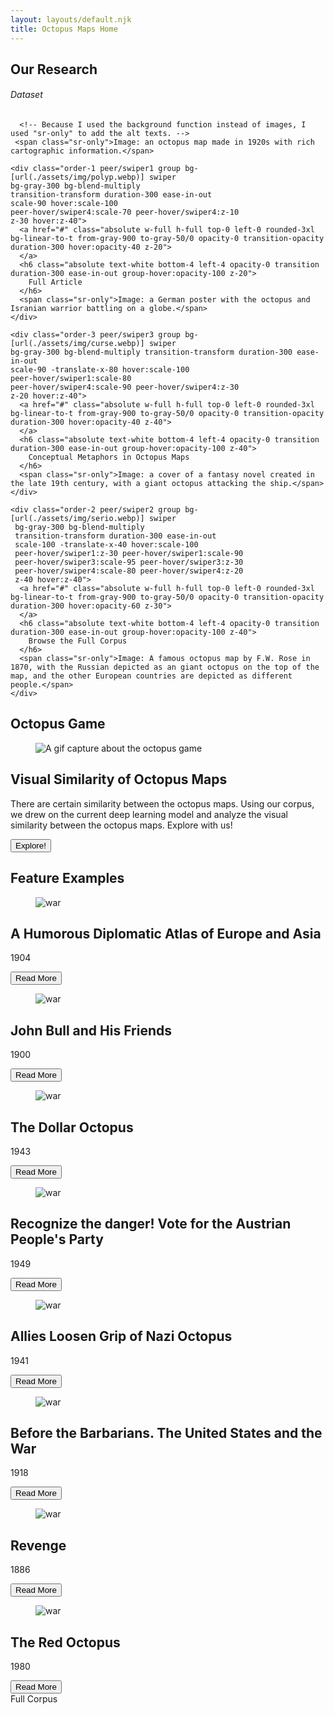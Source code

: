 ```yaml
---
layout: layouts/default.njk
title: Octopus Maps Home
---
```


<section class= "flex pt-8 justify-center">
  <h1 class="text-3xl font-bold">Our Research</h1>
</section>

<div class="flex flex-row w-dvw py-16 px-[min(5vw,40)] justify-center items-center place-content-between -space-x-20 translate-x-105">
    <div class="order-4 peer/swiper4 group bg-[url(./assets/img/guerre.webp)] swiper
    bg-gray-300 bg-blend-multiply transition-transform duration-300 ease-in-out 
    scale-82 -translate-x-130 
    hover:scale-100 
    peer-hover/swiper1:scale-70 
    peer-hover/swiper3:scale-95 peer-hover/swiper3:z-20
    z-10 hover:z-40">
     <a href="#" class="absolute w-full h-full top-0 left-0 rounded-3xl bg-linear-to-t from-gray-900 to-gray-50/0 opacity-0 transition-opacity duration-300 hover:opacity-40 z-40">
     </a>
     <h6 class="absolute text-white bottom-4 left-4 opacity-0 transition duration-300 ease-in-out group-hover:opacity-100 z-40">
       Dataset
     </h6>

      <!-- Because I used the background function instead of images, I used "sr-only" to add the alt texts. -->
     <span class="sr-only">Image: an octopus map made in 1920s with rich cartographic information.</span>
   </div>

    <div class="order-1 peer/swiper1 group bg-[url(./assets/img/polyp.webp)] swiper
    bg-gray-300 bg-blend-multiply 
    transition-transform duration-300 ease-in-out 
    scale-90 hover:scale-100
    peer-hover/swiper4:scale-70 peer-hover/swiper4:z-10
    z-30 hover:z-40">
      <a href="#" class="absolute w-full h-full top-0 left-0 rounded-3xl bg-linear-to-t from-gray-900 to-gray-50/0 opacity-0 transition-opacity duration-300 hover:opacity-40 z-20">
      </a>
      <h6 class="absolute text-white bottom-4 left-4 opacity-0 transition duration-300 ease-in-out group-hover:opacity-100 z-20">
        Full Article
      </h6>
      <span class="sr-only">Image: a German poster with the octopus and Isranian warrior battling on a globe.</span>
    </div>

    <div class="order-3 peer/swiper3 group bg-[url(./assets/img/curse.webp)] swiper
    bg-gray-300 bg-blend-multiply transition-transform duration-300 ease-in-out 
    scale-90 -translate-x-80 hover:scale-100 
    peer-hover/swiper1:scale-80 
    peer-hover/swiper4:scale-90 peer-hover/swiper4:z-30
    z-20 hover:z-40">
      <a href="#" class="absolute w-full h-full top-0 left-0 rounded-3xl bg-linear-to-t from-gray-900 to-gray-50/0 opacity-0 transition-opacity duration-300 hover:opacity-40 z-40">
      </a>
      <h6 class="absolute text-white bottom-4 left-4 opacity-0 transition duration-300 ease-in-out group-hover:opacity-100 z-40">
        Conceptual Metaphors in Octopus Maps
      </h6>
      <span class="sr-only">Image: a cover of a fantasy novel created in the late 19th century, with a giant octopus attacking the ship.</span>
    </div>

    <div class="order-2 peer/swiper2 group bg-[url(./assets/img/serio.webp)] swiper
     bg-gray-300 bg-blend-multiply  
     transition-transform duration-300 ease-in-out 
     scale-100 -translate-x-40 hover:scale-100
     peer-hover/swiper1:z-30 peer-hover/swiper1:scale-90 
     peer-hover/swiper3:scale-95 peer-hover/swiper3:z-30
     peer-hover/swiper4:scale-80 peer-hover/swiper4:z-20
     z-40 hover:z-40">
      <a href="#" class="absolute w-full h-full top-0 left-0 rounded-3xl bg-linear-to-t from-gray-900 to-gray-50/0 opacity-0 transition-opacity duration-300 hover:opacity-60 z-30">
      </a>
      <h6 class="absolute text-white bottom-4 left-4 opacity-0 transition duration-300 ease-in-out group-hover:opacity-100 z-40">
        Browse the Full Corpus
      </h6>
      <span class="sr-only">Image: A famous octopus map by F.W. Rose in 1870, with the Russian depicted as an giant octopus on the top of the map, and the other European countries are depicted as different people.</span>
    </div>
</div>

<section
  class="hero min-h-150"
  style="background-image: url(./assets/img/dollar.webp);"
>
  <div class="hero-overlay bg-neutral/80"></div>
  <div class="hero-content flex-col px-12 space-y-5">
    <div>
      <h1 class="text-3xl font-bold text-base-100">Octopus Game</h1>
    </div>
    <div class="card card-side bg-base-100/90 shadow-sm">
      <figure class="w-1/2">
        <img
          src="assets/img/similarity.gif"
          alt="A gif capture about the octopus game" />
      </figure>
      <div class="card-body w-1/2 p-12 lg:p-24">
        <h2 class="card-title lg:text-4xl">Visual Similarity of Octopus Maps</h2>
        <p>There are certain similarity between the octopus maps. Using our corpus, we drew on the current deep learning model and analyze the visual similarity between the octopus maps. Explore with us!</p>
        <div class="justify-end card-actions">
          <button class="btn btn-primary">Explore!</button>
        </div>
      </div>
    </div>
  </div>
</section>

<section class="bg-linear-to-b from-gray-400 to-gray-50/0 py-8">
  <div class= "flex pt-8 justify-center">
    <h1 class="text-3xl font-bold text-base-100">Feature Examples</h1>
  </div>
  <div class="grid sm:grid-cols-2 md:grid-cols-3 lg:grid-cols-4 gap-4 p-12">
    <article class="card bg-base-100 shadow-sm transition-all ease-in-out hover:-translate-0.5 hover:shadow-2xl">
      <figure href="#">
        <img
          class="aspect-1/1 object-cover transition-transform ease-in-out hover:scale-105"
          src="assets/img/humorous.webp"
          alt="war" />
      </figure>
      <div class="card-body">
        <h2 class="card-title">A Humorous Diplomatic Atlas of Europe and Asia</h2>
        <p>1904</p>
              <div class="card-actions justify-end">
        <button class="btn btn-soft btn-sm">Read More</button>
      </div>
      </div>
    </article>
    <article class="card bg-base-100 shadow-sm transition-all ease-in-out hover:-translate-0.5 hover:shadow-2xl">
      <figure href="#">
        <img
          class="aspect-1/1 object-cover transition-transform ease-in-out hover:scale-105"
          src="assets/img/john.webp"
          alt="war" />
      </figure>
      <div class="card-body">
        <h2 class="card-title">John Bull and His Friends</h2>
        <p>1900</p>
              <div class="card-actions justify-end">
        <button class="btn btn-soft btn-sm">Read More</button>
      </div>
      </div>
    </article>
    <article class="card bg-base-100 shadow-sm transition-all ease-in-out hover:-translate-0.5 hover:shadow-2xl">
      <figure href="#">
        <img
          class="aspect-1/1 object-cover transition-transform ease-in-out hover:scale-105"
          src="assets/img/dollar.webp"
          alt="war" />
      </figure>
      <div class="card-body">
        <h2 class="card-title">The Dollar Octopus</h2>
        <p>1943</p>
              <div class="card-actions justify-end">
        <button class="btn btn-soft btn-sm">Read More</button>
      </div>
      </div>
    </article>
    <article class="card bg-base-100 shadow-sm transition-all ease-in-out hover:-translate-0.5 hover:shadow-2xl">
      <figure href="#">
        <img
          class="aspect-1/1 object-cover transition-transform ease-in-out hover:scale-105"
          src="assets/img/danger.webp"
          alt="war" />
      </figure>
      <div class="card-body">
        <h2 class="card-title">Recognize the danger! Vote for the Austrian People's Party</h2>
        <p>1949</p>
              <div class="card-actions justify-end">
        <button class="btn btn-soft btn-sm">Read More</button>
      </div>
      </div>
    </article>
    <article class="card bg-base-100 shadow-sm transition-all ease-in-out hover:-translate-0.5 hover:shadow-2xl">
      <figure href="#">
        <img
          class="aspect-1/1 object-cover transition-transform ease-in-out hover:scale-105"
          src="assets/img/allies.webp"
          alt="war" />
      </figure>
      <div class="card-body">
        <h2 class="card-title">Allies Loosen Grip of Nazi Octopus </h2>
        <p>1941</p>
              <div class="card-actions justify-end">
        <button class="btn btn-soft btn-sm">Read More</button>
      </div>
      </div>
    </article>
    <article class="card bg-base-100 shadow-sm transition-all ease-in-out hover:-translate-0.5 hover:shadow-2xl">
      <figure href="#">
        <img
          class="aspect-1/1 object-cover transition-transform ease-in-out hover:scale-105"
          src="assets/img/barbarians.webp"
          alt="war" />
      </figure>
      <div class="card-body">
        <h2 class="card-title">Before the Barbarians. The United States and the War</h2>
        <p>1918</p>
              <div class="card-actions justify-end">
        <button class="btn btn-soft btn-sm">Read More</button>
      </div>
      </div>
    </article>
    <article class="card bg-base-100 shadow-sm transition-all ease-in-out hover:-translate-0.5 hover:shadow-2xl">
      <figure href="#">
        <img
          class="aspect-1/1 object-cover transition-transform ease-in-out hover:scale-105"
          src="assets/img/revenge.webp"
          alt="war" />
      </figure>
      <div class="card-body">
        <h2 class="card-title">Revenge</h2>
        <p>1886</p>
              <div class="card-actions justify-end">
        <button class="btn btn-soft btn-sm">Read More</button>
      </div>
      </div>
    </article>
    <article class="card bg-base-100 shadow-sm transition-all ease-in-out hover:-translate-0.5 hover:shadow-2xl">
      <figure href="#">
        <img
          class="aspect-1/1 object-cover transition-transform ease-in-out hover:scale-105"
          src="assets/img/british.webp"
          alt="war" />
      </figure>
      <div class="card-body">
        <h2 class="card-title">The Red Octopus</h2>
        <p>1980</p>
              <div class="card-actions justify-end">
        <button class="btn btn-soft btn-sm">Read More</button>
      </div>
      </div>
    </article>
  </div>
  <div class="flex justify-center">
    <btn class="btn btn-secondary btn-wide">Full Corpus</btn>
  </div>
</section>